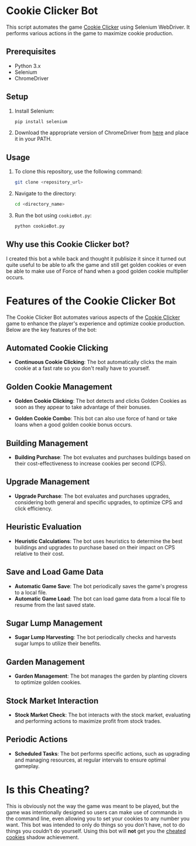 # Cookie Clicker Bot

This script automates the game [Cookie Clicker](https://orteil.dashnet.org/cookieclicker/) using Selenium WebDriver. It performs various actions in the game to maximize cookie production.

## Prerequisites

- Python 3.x
- Selenium
- ChromeDriver

## Setup

1. Install Selenium:
    ```sh
    pip install selenium
    ```

2. Download the appropriate version of ChromeDriver from [here](https://sites.google.com/a/chromium.org/chromedriver/downloads) and place it in your PATH.

## Usage

1. To clone this repository, use the following command:
    ```sh
    git clone <repository_url>
    ```
2. Navigate to the directory:
    ```sh
    cd <directory_name>
    ```
3. Run the bot using `cookieBot.py`:
    ```sh
    python cookieBot.py
    ```
## Why use this Cookie Clicker bot?

I created this bot a while back and thought it publisize it since it turned out quite useful to be able to afk the game and still get golden cookies or even be able to make use of Force of hand when a good golden cookie multiplier occurs.

# Features of the Cookie Clicker Bot

The Cookie Clicker Bot automates various aspects of the [Cookie Clicker](https://orteil.dashnet.org/cookieclicker/) game to enhance the player's experience and optimize cookie production. Below are the key features of the bot:

## Automated Cookie Clicking

- **Continuous Cookie Clicking**: The bot automatically clicks the main cookie at a fast rate so you don't really have to yourself.

## Golden Cookie Management

- **Golden Cookie Clicking**: The bot detects and clicks Golden Cookies as soon as they appear to take advantage of their bonuses.

- **Golden Cookie Combo**: This bot can also use force of hand or take loans when a good golden cookie bonus occurs.

## Building Management

- **Building Purchase**: The bot evaluates and purchases buildings based on their cost-effectiveness to increase cookies per second (CPS).

## Upgrade Management

- **Upgrade Purchase**: The bot evaluates and purchases upgrades, considering both general and specific upgrades, to optimize CPS and click efficiency.

## Heuristic Evaluation

- **Heuristic Calculations**: The bot uses heuristics to determine the best buildings and upgrades to purchase based on their impact on CPS relative to their cost.

## Save and Load Game Data

- **Automatic Game Save**: The bot periodically saves the game's progress to a local file.
- **Automatic Game Load**: The bot can load game data from a local file to resume from the last saved state.

## Sugar Lump Management

- **Sugar Lump Harvesting**: The bot periodically checks and harvests sugar lumps to utilize their benefits.

## Garden Management

- **Garden Management**: The bot manages the garden by planting clovers to optimize golden cookies.

## Stock Market Interaction

- **Stock Market Check**: The bot interacts with the stock market, evaluating and performing actions to maximize profit from stock trades.

## Periodic Actions

- **Scheduled Tasks**: The bot performs specific actions, such as upgrading and managing resources, at regular intervals to ensure optimal gameplay.

# Is this Cheating?

This is obviously not the way the game was meant to be played, but the game was intentionally designed so users can make use of commands in the command line, even allowing you to set your cookies to any number you want.
This bot was intended to only do things so you don't have, not to do things you couldn't do yourself. Using this bot will **not** get you the [cheated cookies](https://cookieclicker.fandom.com/wiki/Cheating#:~:text=to%20decimal%20converter-,%22Cheated%20cookies%20taste%20awful%22%20Achievement,adjusted%20depending%20on%20the%20CpS.) shadow achievement.